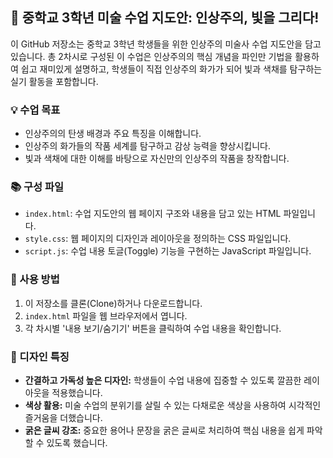 ## 📄 중학교 3학년 미술 수업 지도안: 인상주의, 빛을 그리다!

이 GitHub 저장소는 중학교 3학년 학생들을 위한 인상주의 미술사 수업 지도안을 담고 있습니다. 총 2차시로 구성된 이 수업은 인상주의의 핵심 개념을 파인만 기법을 활용하여 쉽고 재미있게 설명하고, 학생들이 직접 인상주의 화가가 되어 빛과 색채를 탐구하는 실기 활동을 포함합니다.

### 💡 수업 목표
* 인상주의의 탄생 배경과 주요 특징을 이해합니다.
* 인상주의 화가들의 작품 세계를 탐구하고 감상 능력을 향상시킵니다.
* 빛과 색채에 대한 이해를 바탕으로 자신만의 인상주의 작품을 창작합니다.

### 📚 구성 파일
* `index.html`: 수업 지도안의 웹 페이지 구조와 내용을 담고 있는 HTML 파일입니다.
* `style.css`: 웹 페이지의 디자인과 레이아웃을 정의하는 CSS 파일입니다.
* `script.js`: 수업 내용 토글(Toggle) 기능을 구현하는 JavaScript 파일입니다.

### 🚀 사용 방법
1.  이 저장소를 클론(Clone)하거나 다운로드합니다.
2.  `index.html` 파일을 웹 브라우저에서 엽니다.
3.  각 차시별 '내용 보기/숨기기' 버튼을 클릭하여 수업 내용을 확인합니다.

### 🎨 디자인 특징
* **간결하고 가독성 높은 디자인:** 학생들이 수업 내용에 집중할 수 있도록 깔끔한 레이아웃을 적용했습니다.
* **색상 활용:** 미술 수업의 분위기를 살릴 수 있는 다채로운 색상을 사용하여 시각적인 즐거움을 더했습니다.
* **굵은 글씨 강조:** 중요한 용어나 문장을 굵은 글씨로 처리하여 핵심 내용을 쉽게 파악할 수 있도록 했습니다.
